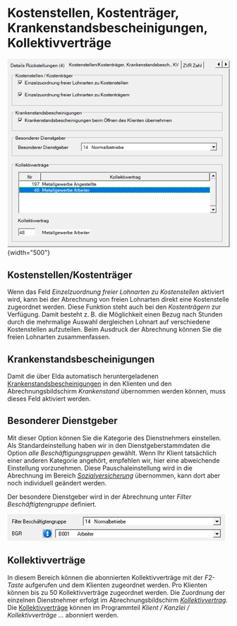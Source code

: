 # Kostenstellen, Kostenträger, Krankenstandsbescheinigungen, Kollektivverträge

![Image](<img/image34.png>){width="500"}

## Kostenstellen/Kostenträger

Wenn das Feld *Einzelzuordnung freier Lohnarten zu Kostenstellen* aktiviert wird, kann bei der Abrechnung von freien Lohnarten direkt eine Kostenstelle zugeordnet werden. Diese Funktion steht auch bei den *Kostenträgern* zur Verfügung. Damit besteht z. B. die Möglichkeit einen Bezug nach Stunden durch die mehrmalige Auswahl dergleichen Lohnart auf verschiedene Kostenstellen aufzuteilen. Beim Ausdruck der Abrechnung können Sie die freien Lohnarten zusammenfassen.

## Krankenstandsbescheinigungen

Damit die über Elda automatisch heruntergeladenen [Krankenstandsbescheinigungen](../../Elektronische_Meldungen_ÖGK/Krankenstandsbescheinigungen.md) in den Klienten und den Abrechnungsbildschirm *Krankenstand* übernommen werden können, muss dieses Feld aktiviert werden.

## Besonderer Dienstgeber

Mit dieser Option können Sie die Kategorie des Dienstnehmers einstellen. Als Standardeinstellung haben wir in den Dienstgeberstammdaten die Option *alle Beschäftigungsgruppen* gewählt. Wenn Ihr Klient tatsächlich einer anderen Kategorie angehört, empfehlen wir, hier eine abweichende Einstellung vorzunehmen. Diese Pauschaleinstellung wird in die Abrechnung im Bereich [*Sozialversicherung*](../../Abrechnungsbildschirme/Sozialversicherung.md) übernommen, kann dort aber noch individuell geändert werden.

Der besondere Dienstgeber wird in der Abrechnung unter *Filter Beschäftigtengruppe* definiert.

![Image](<img/image35.png>)

## Kollektivverträge

In diesem Bereich können die abonnierten Kollektivverträge mit der *F2-Taste* aufgerufen und dem Klienten zugeordnet werden. Pro Klienten können bis zu 50 Kollektivverträge zugeordnet werden. Die Zuordnung der einzelnen Dienstnehmer erfolgt im Abrechnungsbildschirm [*Kollektivvertrag*](../../Abrechnungsbildschirme/Kollektivvertrag.md). Die [Kollektivverträge](../../Kollektivverträge/Verwaltung_der_Kollektivvertraege.md) können im Programmteil *Klient / Kanzlei / Kollektivverträge …* abonniert werden.